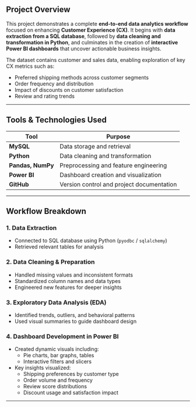 ## Project Overview
This project demonstrates a complete **end-to-end data analytics workflow** focused on enhancing **Customer Experience (CX)**. It begins with **data extraction from a SQL database**, followed by **data cleaning and transformation in Python**, and culminates in the creation of **interactive Power BI dashboards** that uncover actionable business insights.

The dataset contains customer and sales data, enabling exploration of key CX metrics such as:
- Preferred shipping methods across customer segments
- Order frequency and distribution
- Impact of discounts on customer satisfaction
- Review and rating trends

---

## Tools & Technologies Used

| Tool | Purpose |
|------|---------|
| **MySQL** | Data storage and retrieval |
| **Python** | Data cleaning and transformation |
| **Pandas, NumPy** | Preprocessing and feature engineering |
| **Power BI** | Dashboard creation and visualization |
| **GitHub** | Version control and project documentation |

---

## Workflow Breakdown

### 1. Data Extraction
- Connected to SQL database using Python (`pyodbc` / `sqlalchemy`)
- Retrieved relevant tables for analysis

### 2. Data Cleaning & Preparation
- Handled missing values and inconsistent formats
- Standardized column names and data types
- Engineered new features for deeper insights

### 3. Exploratory Data Analysis (EDA)
- Identified trends, outliers, and behavioral patterns
- Used visual summaries to guide dashboard design

### 4. Dashboard Development in Power BI
- Created dynamic visuals including:
  - Pie charts, bar graphs, tables
  - Interactive filters and slicers
- Key insights visualized:
  - Shipping preferences by customer type
  - Order volume and frequency
  - Review score distributions
  - Discount usage and satisfaction impact

---
